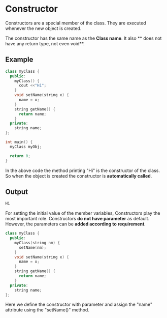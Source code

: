 # Constructor  

Constructors are a special member of the class. They are executed whenever the new object is created.  

The constructor has the same name as the **Class name**. It also ** does not have any return type, not even void**.

## Example  

```c++
class myClass {
  public:
    myClass() {
      cout <<"Hi";
    }
    void setName(string x) {
      name = x;
    }
    string getName() {
      return name;
    }
  private:
    string name;
};

int main() {
  myClass myObj;

  return 0;
}

```
In the above code the method printing "Hi" is the constructor of the class. So when the object is created the constructor is **automatically called**.  

## Output  

```c++
Hi
```
For setting the initial value of the member variables, Constructors play the most important role. Constructors **do not have parameter** as default. However, the parameters can be **added according to requirement**.  

```c++
class myClass {
  public:
    myClass(string nm) {
      setName(nm);
    }
    void setName(string x) {
      name = x;
    }
    string getName() {
      return name;
    }
  private:
    string name;
};
```
Here we define the constructor with parameter and assign the "name" attribute using the "setName()" method.  



